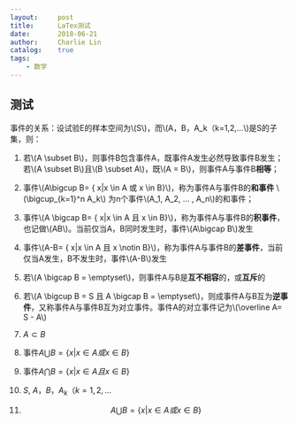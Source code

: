 ```yaml
---
layout:     post
title:      LaTex测试
date:       2018-06-21
author:     Charlie Lin
catalog:    true
tags:
    - 数学
---
```


## 测试

事件的关系：设试验E的样本空间为\\(S\\)，而\\(A，B，A_k（k=1,2,…\\)是S的子集，则：
1. 若\\(A \subset B\\)，则事件B包含事件A，既事件A发生必然导致事件B发生；若\\(A \subset B\\)且\\(B \subset A\\)，既\\(A = B\\)，则事件A与事件B**相等**；   
2. 事件\\(A\bigcup B= \{ x|x \in A 或 x \in B\}\\)，称为事件A与事件B的**和事件** \\(\bigcup_{k=1}^n A_k\\) 为n个事件\\(A_1, A_2, ... , A_n\\)的和事件；
3. 事件\\(A \bigcap B= \{ x|x \in A 且 x \in B\}\\)，称为事件A与事件B的**积事件**，也记做\\(AB\\)。当前仅当A，B同时发生时，事件\\(A\bigcap B\\)发生
4. 事件\\(A-B= \{ x|x \in A 且 x \notin B\}\\)，称为事件A与事件B的**差事件**，当前仅当A发生，B不发生时，事件\\(A-B\\)发生
5. 若\\(A \bigcap B = \emptyset\\)，则事件A与B是**互不相容**的，或**互斥**的
6. 若\\(A \bigcup B = S 且 A \bigcap B = \emptyset\\)，则成事件A与B互为**逆事件**，又称事件A与事件B互为对立事件。事件A的对立事件记为\\(\overline A= S - A\\)



1. $A \subset B$
2. 事件$A\bigcup B= \{ x|x \in A 或 x \in B\}$
3. 事件$A \bigcap B= \{ x|x \in A 且 x \in B\}$
4. $S$, $A，B，A_k（k=1,2,…$
5. $$A\bigcup B= \{ x|x \in A 或 x \in B\}$$
